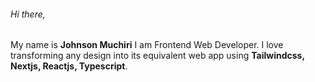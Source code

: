 ###### Hi there,
My name is **Johnson Muchiri**
I am Frontend Web Developer. I love transforming any design into its equivalent web app using **Tailwindcss, Nextjs, Reactjs, Typescript**.
